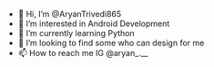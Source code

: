 - 👋 Hi, I’m @AryanTrivedi865
- 👀 I’m interested in Android Development
- 🌱 I’m currently learning Python
- 💞️ I’m looking to find some who can design for me
- 📫 How to reach me IG @aryan_.__
